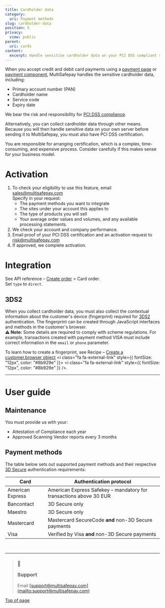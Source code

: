 ```yaml
---
title: Cardholder data
category:
  uri: Payment methods
slug: cardholder-data
position: 5
privacy:
  view: public
parent:
  uri: cards
content:
  excerpt: Handle sensitive cardholder data on your PCI DSS compliant server.
---
```

When you accept credit and debit card payments using a [payment page](/docs/payment-pages/) or [payment component](/docs/payment-components/), MultiSafepay handles the sensitive cardholder data, including:

* Primary account number (PAN)
* Cardholder name
* Service code
* Expiry date

We bear the risk and responsibility for [PCI DSS compliance](/docs/pci-dss/).

Alternatively, you can collect cardholder data through other means. Because you will then handle sensitive data on your own server before sending it to MultiSafepay, you must also have PCI DSS certification.

You are responsible for arranging certification, which is a complex, time-consuming, and expensive process. Consider carefully if this makes sense for your business model.

# Activation

1. To check your eligibility to use this feature, email [sales@multisafepay.com](mailto:sales@multisafepay.com)\
   Specify in your request:
   * The payment methods you want to integrate
   * The sites under your account this applies to
   * The type of products you will sell
   * Your average order values and volumes, and any available processing statements.
2. We check your account and company performance.
3. Email proof of your PCI DSS certification and an activation request to [risk@multisafepay.com](mailto:risk@multisafepay.com)
4. If approved, we complete activation.

# Integration

See API reference – [Create order](/reference/createorder/) > Card order.\
Set `type` to `direct`.

## 3DS2

When you collect cardholder data, you must also collect the contextual information about the customer's device (fingerprint) required for [3DS2](/docs/3ds2) authentication. The fingerprint can be created through JavaScript interfaces and methods in the customer's browser.\
**⚠️ Note:** Some details are required to comply with scheme regulations. For example, transactions created with payment method VISA must include correct information in the `email` or `phone` parameter.

To learn how to create a fingerprint, see Recipe – <a href="https://docs.multisafepay.com/recipes/create-a-customerbrowser-object" target="_blank">Create a customer.browser object</a> <i class="fa fa-external-link" style={{ fontSize: "12px", color: "#8b929e" }}></i> <i class="fa fa-external-link" style={{ fontSize: "12px", color: "#8b929e" }} />.

***

# User guide

## Maintenance

You must provide us with your:

* Attestation of Compliance each year
* Approved Scanning Vendor reports every 3 months

## Payment methods

The table below sets out supported payment methods and their respective [3D Secure](/docs/3ds2/) authentication requirements:

| Card             | Authentication protocol                                            |
| ---------------- | ------------------------------------------------------------------ |
| American Express | American Express Safekey – mandatory for transactions above 30 EUR |
| Bancontact       | 3D Secure only                                                     |
| Maestro          | 3D Secure only                                                     |
| Mastercard       | Mastercard SecureCode **and** non-3D Secure payments               |
| Visa             | Verified by Visa **and** non-3D Secure payments                    |

<br />

***

<blockquote class="callout callout_info">
  <h3 class="callout-heading false">
    <span class="callout-icon">💬</span>
    <p>Support</p>
  </h3>

  <p>Email <a href="mailto:support@multisafepay.com">[support@multisafepay.com](mailto:support@multisafepay.com)</a></p>
</blockquote>

[Top of page](#)